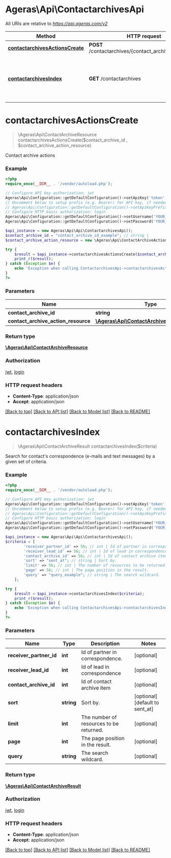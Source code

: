 # Ageras\Api\ContactarchivesApi

All URIs are relative to *https://api.ageras.com/v2*

Method | HTTP request | Description
------------- | ------------- | -------------
[**contactarchivesActionsCreate**](ContactarchivesApi.md#contactarchivesActionsCreate) | **POST** /contactarchives/{contact_archive_id}/actions | Contact archive actions
[**contactarchivesIndex**](ContactarchivesApi.md#contactarchivesIndex) | **GET** /contactarchives | Search for contact&#39;s correspondence (e-mails and text messages) by a given set of criteria.


# **contactarchivesActionsCreate**
> \Ageras\Api\ContactArchiveResource contactarchivesActionsCreate($contact_archive_id , $contact_archive_action_resource)

Contact archive actions

### Example
```php
<?php
require_once(__DIR__ . '/vendor/autoload.php');

// Configure API key authorization: jwt
Ageras\Api\Configuration::getDefaultConfiguration()->setApiKey('token', 'YOUR_API_KEY');
// Uncomment below to setup prefix (e.g. Bearer) for API key, if needed
// Ageras\Api\Configuration::getDefaultConfiguration()->setApiKeyPrefix('token', 'Bearer');
// Configure HTTP basic authorization: login
Ageras\Api\Configuration::getDefaultConfiguration()->setUsername('YOUR_USERNAME');
Ageras\Api\Configuration::getDefaultConfiguration()->setPassword('YOUR_PASSWORD');

$api_instance = new Ageras\Api\Api\ContactarchivesApi();
$contact_archive_id = "contact_archive_id_example"; // string | 
$contact_archive_action_resource = new \Ageras\Api\ContactArchiveActionResource(); // \Ageras\Api\ContactArchiveActionResource | 

try {
    $result = $api_instance->contactarchivesActionsCreate($contact_archive_id , $contact_archive_action_resource);
    print_r($result);
} catch (Exception $e) {
    echo 'Exception when calling ContactarchivesApi->contactarchivesActionsCreate: ', $e->getMessage(), PHP_EOL;
}
?>
```

### Parameters

Name | Type | Description  | Notes
------------- | ------------- | ------------- | -------------
 **contact_archive_id** | **string**|  |
 **contact_archive_action_resource** | [**\Ageras\Api\ContactArchiveActionResource**](../Model/\Ageras\Api\ContactArchiveActionResource.md)|  |

### Return type

[**\Ageras\Api\ContactArchiveResource**](../Model/ContactArchiveResource.md)

### Authorization

[jwt](../../README.md#jwt), [login](../../README.md#login)

### HTTP request headers

 - **Content-Type**: application/json
 - **Accept**: application/json

[[Back to top]](#) [[Back to API list]](../../README.md#documentation-for-api-endpoints) [[Back to Model list]](../../README.md#documentation-for-models) [[Back to README]](../../README.md)

# **contactarchivesIndex**
> \Ageras\Api\ContactArchiveResult contactarchivesIndex($criteria)

Search for contact's correspondence (e-mails and text messages) by a given set of criteria.

### Example
```php
<?php
require_once(__DIR__ . '/vendor/autoload.php');

// Configure API key authorization: jwt
Ageras\Api\Configuration::getDefaultConfiguration()->setApiKey('token', 'YOUR_API_KEY');
// Uncomment below to setup prefix (e.g. Bearer) for API key, if needed
// Ageras\Api\Configuration::getDefaultConfiguration()->setApiKeyPrefix('token', 'Bearer');
// Configure HTTP basic authorization: login
Ageras\Api\Configuration::getDefaultConfiguration()->setUsername('YOUR_USERNAME');
Ageras\Api\Configuration::getDefaultConfiguration()->setPassword('YOUR_PASSWORD');

$api_instance = new Ageras\Api\Api\ContactarchivesApi();
$criteria = [
        'receiver_partner_id' => 56; // int | Id of partner in correspondence.
        'receiver_lead_id' => 56; // int | Id of lead in correspondence
        'contact_archive_id' => 56; // int | Id of contact archive item
        'sort' => "sent_at"; // string | Sort by.
        'limit' => 56; // int | The number of resources to be returned.
        'page' => 56; // int | The page position in the result.
        'query' => "query_example"; // string | The search wildcard.
    ];

try {
    $result = $api_instance->contactarchivesIndex($criteria);
    print_r($result);
} catch (Exception $e) {
    echo 'Exception when calling ContactarchivesApi->contactarchivesIndex: ', $e->getMessage(), PHP_EOL;
}
?>
```

### Parameters

Name | Type | Description  | Notes
------------- | ------------- | ------------- | -------------
 **receiver_partner_id** | **int**| Id of partner in correspondence. | [optional]
 **receiver_lead_id** | **int**| Id of lead in correspondence | [optional]
 **contact_archive_id** | **int**| Id of contact archive item | [optional]
 **sort** | **string**| Sort by. | [optional] [default to sent_at]
 **limit** | **int**| The number of resources to be returned. | [optional]
 **page** | **int**| The page position in the result. | [optional]
 **query** | **string**| The search wildcard. | [optional]

### Return type

[**\Ageras\Api\ContactArchiveResult**](../Model/ContactArchiveResult.md)

### Authorization

[jwt](../../README.md#jwt), [login](../../README.md#login)

### HTTP request headers

 - **Content-Type**: application/json
 - **Accept**: application/json

[[Back to top]](#) [[Back to API list]](../../README.md#documentation-for-api-endpoints) [[Back to Model list]](../../README.md#documentation-for-models) [[Back to README]](../../README.md)

